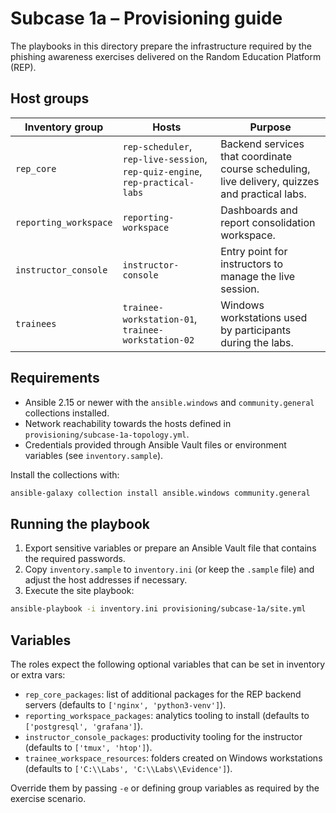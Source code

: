 # Subcase 1a – Provisioning guide

The playbooks in this directory prepare the infrastructure required by the phishing awareness exercises delivered on the Random Education Platform (REP).

## Host groups

| Inventory group | Hosts | Purpose |
| --- | --- | --- |
| `rep_core` | `rep-scheduler`, `rep-live-session`, `rep-quiz-engine`, `rep-practical-labs` | Backend services that coordinate course scheduling, live delivery, quizzes and practical labs. |
| `reporting_workspace` | `reporting-workspace` | Dashboards and report consolidation workspace. |
| `instructor_console` | `instructor-console` | Entry point for instructors to manage the live session. |
| `trainees` | `trainee-workstation-01`, `trainee-workstation-02` | Windows workstations used by participants during the labs. |

## Requirements

- Ansible 2.15 or newer with the `ansible.windows` and `community.general` collections installed.
- Network reachability towards the hosts defined in `provisioning/subcase-1a-topology.yml`.
- Credentials provided through Ansible Vault files or environment variables (see `inventory.sample`).

Install the collections with:

```bash
ansible-galaxy collection install ansible.windows community.general
```

## Running the playbook

1. Export sensitive variables or prepare an Ansible Vault file that contains the required passwords.
2. Copy `inventory.sample` to `inventory.ini` (or keep the `.sample` file) and adjust the host addresses if necessary.
3. Execute the site playbook:

```bash
ansible-playbook -i inventory.ini provisioning/subcase-1a/site.yml
```

## Variables

The roles expect the following optional variables that can be set in inventory or extra vars:

- `rep_core_packages`: list of additional packages for the REP backend servers (defaults to `['nginx', 'python3-venv']`).
- `reporting_workspace_packages`: analytics tooling to install (defaults to `['postgresql', 'grafana']`).
- `instructor_console_packages`: productivity tooling for the instructor (defaults to `['tmux', 'htop']`).
- `trainee_workspace_resources`: folders created on Windows workstations (defaults to `['C:\\Labs', 'C:\\Labs\\Evidence']`).

Override them by passing `-e` or defining group variables as required by the exercise scenario.
